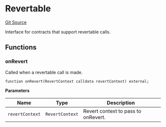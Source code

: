# Revertable
[Git Source](https://github.com/zeta-chain/protocol-contracts/blob/90ee283538f7f481339e056dd409e3957361cddd/contracts/Revert.sol)

Interface for contracts that support revertable calls.


## Functions
### onRevert

Called when a revertable call is made.


```solidity
function onRevert(RevertContext calldata revertContext) external;
```
**Parameters**

|Name|Type|Description|
|----|----|-----------|
|`revertContext`|`RevertContext`|Revert context to pass to onRevert.|


